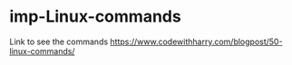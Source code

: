 # imp-Linux-commands

Link to see the commands
https://www.codewithharry.com/blogpost/50-linux-commands/
